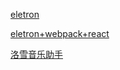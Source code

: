 [eletron](https://www.electronjs.org/zh/)

[eletron+webpack+react](https://juejin.cn/post/6845166890550050829)

[洛雪音乐助手](https://github.com/lyswhut/lx-music-desktop/tree/master)